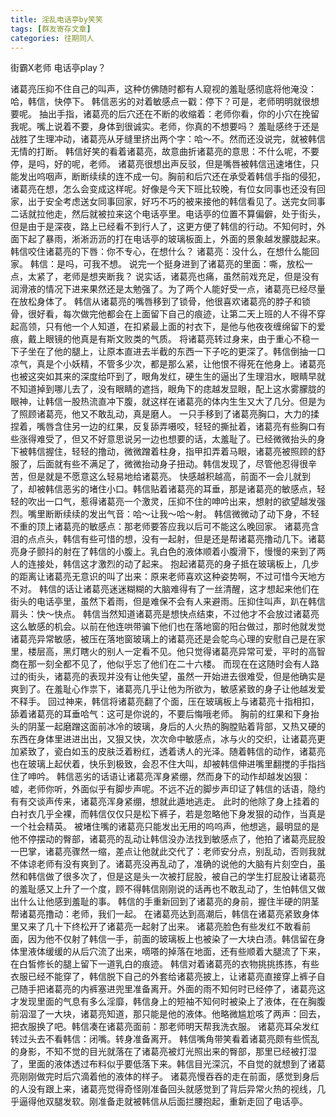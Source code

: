```yaml
---
title: 淫乱电话亭by笑笑
tags: [群友寄存文章]
categories: 往期同人
---
```




街霸X老师
电话亭play？


诸葛亮压抑不住自己的叫声，这种仿佛随时都有人窥视的羞耻感彻底将他淹没：哈，韩信，快停下。
韩信恶劣的对着敏感点一戳：停下？可是，老师明明就很想要呢。
抽出手指，诸葛亮的后穴还在不断的收缩着：老师你看，你的小穴在挽留我呢。嘴上说着不要，身体到很诚实。老师，你真的不想要吗？
羞耻感终于还是战胜了生理冲动，诸葛亮从牙缝里挤出两个字：哈～不。然而还没说完，就被韩信无情的打断。
韩信好笑的看着诸葛亮，故意曲折诸葛亮的意思：不什么呢，不要停，是吗，好的呢，老师。
诸葛亮很想出声反驳，但是嘴唇被韩信迅速堵住，只能发出呜咽声，断断续续的连不成一句。胸前和后穴还在承受着韩信手指的侵犯，诸葛亮在想，怎么会变成这样呢。好像是今天下班比较晚，有位女同事也还没有回家，出于安全考虑送女同事回家，好巧不巧的被来接他的韩信看见了。送完女同事二话就拉他走，然后就被拉来这个电话亭里。电话亭的位置不算偏僻，处于街头，但是由于是深夜，路上已经看不到行人了，这更方便了韩信的行动。不知何时，外面下起了暴雨，淅淅沥沥的打在电话亭的玻璃板面上，外面的景象越发朦胧起来。
韩信咬住诸葛亮的下唇：你不专心，在想什么？
诸葛亮：没什么，在想什么能回家。
韩信：是吗，可我不想。
说完一个挺身进到了诸葛亮的里面：嘶，放松一点，太紧了，老师是想夹断我？
说实话，诸葛亮也痛，虽然前戏充足，但是没有润滑液的情况下进来果然还是太勉强了。为了两个人能好受一点，诸葛亮已经尽量在放松身体了。
韩信从诸葛亮的嘴唇移到了锁骨，他很喜欢诸葛亮的脖子和锁骨，很好看，每次做完他都会在上面留下自己的痕迹，让第二天上班的人不得不穿起高领，只有他一个人知道，在扣紧最上面的衬衣下，是他与他夜夜缠绵留下的爱痕，戴上眼镜的他真是有斯文败类的气质。
将诸葛亮转过身来，由于重心不稳一下子坐在了他的腿上，让原本直进去半截的东西一下子吃的更深了。韩信倒抽一口凉气，真是个小妖精，不管多少次，都是那么紧，让他恨不得死在他身上。诸葛亮也被这突如其来的深度给吓到了，眼角发红，硬生生的逼出了生理泪水，眼睛早就不知道掉到哪儿去了，没有眼睛的遮挡，眼角下的痣越发显眼，配上这水雾朦胧的眼神，让韩信一股热流直冲下腹，就这样在诸葛亮的体内生生又大了几分。但是为了照顾诸葛亮，他又不敢乱动，真是磨人。
一只手移到了诸葛亮胸口，大力的揉捏着，嘴唇含住另一边的红果，反复舔弄嗫咬，轻轻的撕扯着，诸葛亮有些胸口有些涨得难受了，但又不好意思说另一边也想要的话，太羞耻了。已经微微抬头的身下被韩信握住，轻轻的撸动，微微蹭着柱身，指甲扣弄着马眼，诸葛亮被照顾的舒服了，后面就有些不满足了，微微抬动身子扭动。韩信发现了，尽管他忍得很辛苦，但是就是不愿意这么轻易地给诸葛亮。
快感越积越高，前面不一会儿就到了，却被韩信恶劣的堵住小口。韩信贴着诸葛亮的耳垂，那是诸葛亮的敏感点，轻轻的吹出一口气，惹得诸葛亮一个激灵，压抑不住的呻吟出来，想射的欲望越发强烈。嘴里断断续续的发出气音：哈～让我～哈～射。
韩信微微动了动下身，不轻不重的顶上诸葛亮的敏感点：那老师要答应我以后可不能这么晚回家。
诸葛亮含泪的点点头，韩信有些可惜的想，没有一起射，但是还是帮诸葛亮撸动几下。诸葛亮身子颤抖的射在了韩信的小腹上。乳白色的液体顺着小腹滑下，慢慢的来到了两人的连接处，韩信这才激烈的动了起来。
抱起诸葛亮的身子抵在玻璃板上，几步的距离让诸葛亮无意识的叫了出来：原来老师喜欢这种姿势啊，不过可惜今天地方不对。
韩信的话让诸葛亮迷迷糊糊的大脑难得有了一丝清醒，这才想起来他们在街头的电话亭里，虽然下着雨，但是难保不会有人来避雨。压抑住叫声，趴在韩信肩头：快～快点。
韩信当然知道诸葛亮是想快点结束，不过他才不会放过诸葛亮这么敏感的机会。以前在他连哄带骗下他们也在落地窗的阳台做过，那时他就发觉诸葛亮异常敏感，被压在落地窗玻璃上的诸葛亮还是会鸵鸟心理的安慰自己是在家里，楼层高，黑灯瞎火的别人一定看不见。他只觉得诸葛亮异常可爱，平时的高智商在那一刻全都不见了，他似乎忘了他们在二十六楼。
而现在在这随时会有人路过的街头，诸葛亮的表现并没有让他失望，虽然一开始进去很难受，但是他确实是爽到了。在羞耻心作祟下，诸葛亮几乎让他为所欲为，敏感紧致的身子让他越发爱不释手。
回过神来，韩信将诸葛亮翻了个面，压在玻璃板上与诸葛亮十指相扣，舔着诸葛亮的耳垂哈气：这可是你说的，不要后悔哦老师。
胸前的红果和下身抬头的阴茎一起磨蹭这面前冰冷的玻璃，身后的人火热的胸膛贴着背部，又热又硬的东西在身体里进进出出，又狠又快，次次命中敏感点，冰与火的交织，让诸葛亮更加紧致了，瓷白如玉的皮肤泛着粉红，透着诱人的光泽。随着韩信的动作，诸葛亮也在玻璃上起伏着，快乐到极致，会忍不住大叫，却被韩信伸进嘴里翻搅的手指挡住了呻吟。
韩信恶劣的话语让诸葛亮浑身紧绷，然而身下的动作却越发凶狠：嘘，老师你听，外面似乎有脚步声呢。不远不近的脚步声印证了韩信的话语，隐约有有交谈声传来，诸葛亮浑身紧绷，想就此遁地逃走。
此时的他除了身上挂着的白衬衣几乎全裸，而韩信仅仅只是松下裤子，若是忽略他下身发狠的动作，当真是一个社会精英。
被堵住嘴的诸葛亮只能发出无用的呜呜声，他想逃，最明显的是他不停摆动的臀部，诸葛亮的乱动让韩信没办法找到敏感点了，他拍了诸葛亮屁股一巴掌，诸葛亮骤然一缩，差点让他就此交代了：老师安分点，别乱动，否则我就不体谅老师有没有爽到了。诸葛亮没再乱动了，准确的说他的大脑有片刻空白，虽然和韩信做了很多次了，但是这是头一次被打屁股，被自己的学生打屁股让诸葛亮的羞耻感又上升了一个度，顾不得韩信刚刚说的话再也不敢乱动了，生怕韩信又做出什么让他感到羞耻的事。
韩信的手重新回到了诸葛亮的身前，握住半硬的阴茎帮诸葛亮撸动：老师，我们一起。
在诸葛亮达到高潮后，韩信在诸葛亮紧致身体里又来了几十下终松开了诸葛亮一起射了出来。
诸葛亮脸色有些发红不敢看前面，因为他不仅射了韩信一手，前面的玻璃板上也被染了一大块白渍。韩信留在身体里液体缓缓的从后穴流了出来，嘀嗒的掉落在地面，还有些顺着大腿流了下来，在白皙修长的腿上留下一道乳白的痕迹。
韩信对着诸葛亮的衣物挑挑拣拣，有些衣服已经不能穿了，韩信脱下自己的外套给诸葛亮披上，让诸葛亮直接穿上裤子自己随手把诸葛亮的内裤塞进兜里准备离开。外面的雨不知何时已经停了，诸葛亮这才发现里面的气息有多么淫靡，韩信身上的短袖不知何时被染上了液体，在在胸腹前泅湿了一大块，诸葛亮知道，那只能是他的液体。他略微尴尬咳了两声：回去，把衣服换了吧。韩信凑在诸葛亮面前：那老师明天帮我洗衣服。
诸葛亮耳朵发红转过头去不看韩信：闭嘴。转身准备离开。
韩信嘴角带笑看着诸葛亮颇有些慌乱的身影，不知不觉的目光就落在了诸葛亮被灯光照出来的臀部，那里已经被打湿了，里面的液体透过布料似乎要低落下来。韩信目光深沉，不自觉的就想到了诸葛亮刚刚做完时后穴滴着他的液体的样子。
诸葛亮慢吞吞的走在前面，感觉到身后的人没有跟上来，诸葛亮觉得奇怪刚准备回头就感觉到了背后异常火热的视线，几乎逼得他双腿发软。刚准备走就被韩信从后面拦腰抱起，重新走回了电话亭。